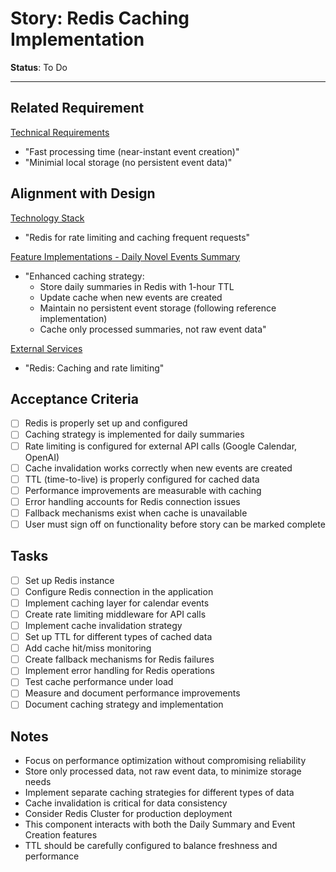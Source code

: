 # Story: Redis Caching Implementation

**Status**: To Do

---

## Related Requirement
[Technical Requirements](../requirements.md#technical-requirements)
- "Fast processing time (near-instant event creation)"
- "Minimial local storage (no persistent event data)"

## Alignment with Design
[Technology Stack](../design.md#technology-stack)
- "Redis for rate limiting and caching frequent requests"

[Feature Implementations - Daily Novel Events Summary](../design.md#feature-daily-novel-events-summary)
- "Enhanced caching strategy:
  - Store daily summaries in Redis with 1-hour TTL
  - Update cache when new events are created
  - Maintain no persistent event storage (following reference implementation)
  - Cache only processed summaries, not raw event data"

[External Services](../architecture.md#external-services)
- "Redis: Caching and rate limiting"

## Acceptance Criteria
- [ ] Redis is properly set up and configured
- [ ] Caching strategy is implemented for daily summaries
- [ ] Rate limiting is configured for external API calls (Google Calendar, OpenAI)
- [ ] Cache invalidation works correctly when new events are created
- [ ] TTL (time-to-live) is properly configured for cached data
- [ ] Performance improvements are measurable with caching
- [ ] Error handling accounts for Redis connection issues
- [ ] Fallback mechanisms exist when cache is unavailable
- [ ] User must sign off on functionality before story can be marked complete

## Tasks
- [ ] Set up Redis instance
- [ ] Configure Redis connection in the application
- [ ] Implement caching layer for calendar events
- [ ] Create rate limiting middleware for API calls
- [ ] Implement cache invalidation strategy
- [ ] Set up TTL for different types of cached data
- [ ] Add cache hit/miss monitoring
- [ ] Create fallback mechanisms for Redis failures
- [ ] Implement error handling for Redis operations
- [ ] Test cache performance under load
- [ ] Measure and document performance improvements
- [ ] Document caching strategy and implementation

## Notes
- Focus on performance optimization without compromising reliability
- Store only processed data, not raw event data, to minimize storage needs
- Implement separate caching strategies for different types of data
- Cache invalidation is critical for data consistency
- Consider Redis Cluster for production deployment
- This component interacts with both the Daily Summary and Event Creation features
- TTL should be carefully configured to balance freshness and performance 